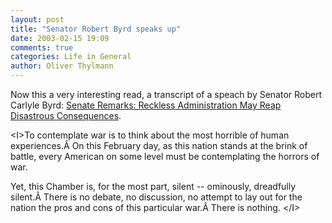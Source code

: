 ```yaml
---
layout: post
title: "Senator Robert Byrd speaks up"
date: 2003-02-15 19:09
comments: true
categories: Life in General
author: Oliver Thylmann
---
```



Now this a very interesting read, a transcript of a speach by Senator Robert Carlyle Byrd: [Senate Remarks: Reckless Administration May Reap Disastrous Consequences](http://byrd.senate.gov/byrd_newsroom/byrd_news_feb/news_2003_february/news_2003_february_9.html).

&lt;I&gt;To contemplate war is to think about the most horrible of human experiences.Â  On this February day, as this nation stands at the brink                              of battle, every American on some level must be contemplating the horrors of war. 

Yet, this Chamber is, for the most part, silent -- ominously, dreadfully silent.Â  There is no debate, no discussion, no attempt to lay out for the nation the pros and cons of this particular war.Â  There is nothing. &lt;/I&gt;

